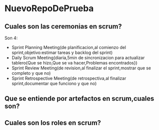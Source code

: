 # NuevoRepoDePrueba  

## Cuales son las ceremonias en scrum?
   Son 4:
   - Sprint Planning Meeting(de planificacion,al comienzo del sprint,objetivo:estimar tareas y backlog del sprint)
   - Daily Scrum Meeting(diaria,5min de sincronizacion para actualizar tablero{Que se hizo,Que se va hacer,Problemas encontrados})
   - Sprint Review Meeting(de revision,al finalizar el sprint,mostrar que se completo y que no)
   - Sprint Retrospective Meeting(de retrospectiva,al finalizar sprint,documentar que funciono y que no)
## Que se entiende por artefactos en scrum,cuales son?

## Cuales son los roles en scrum?
